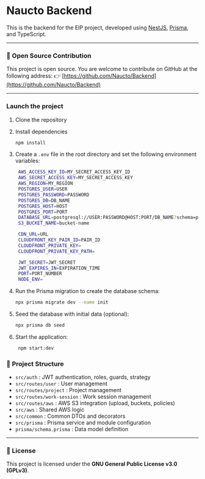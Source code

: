 # Naucto Backend

This is the backend for the EIP project, developed using [NestJS](https://nestjs.com/), [Prisma](https://www.prisma.io/), and TypeScript.

---

### 📢 Open Source Contribution

This project is open source. You are welcome to contribute on GitHub at the following address:
👉 [https://github.com/Naucto/Backend](https://github.com/Naucto/Backend)

---

### Launch the project

1. Clone the repository

2. Install dependencies

   ```bash
   npm install
   ```

3. Create a `.env` file in the root directory and set the following environment variables:

   ```bash
    AWS_ACCESS_KEY_ID=MY_SECRET_ACCESS_KEY_ID
    AWS_SECRET_ACCESS_KEY=MY_SECRET_ACCESS_KEY
    AWS_REGION=MY_REGION
    POSTGRES_USER=USER
    POSTGRES_PASSWORD=PASSWORD
    POSTGRES_DB=DB_NAME
    POSTGRES_HOST=HOST
    POSTGRES_PORT=PORT
    DATABASE_URL=postgresql://USER:PASSWORD@HOST:PORT/DB_NAME?schema=public
    S3_BUCKET_NAME=bucket-name

    CDN_URL=URL
    CLOUDFRONT_KEY_PAIR_ID=PAIR_ID
    CLOUDFRONT_PRIVATE_KEY=
    CLOUDFRONT_PRIVATE_KEY_PATH=

    JWT_SECRET=JWT_SECRET
    JWT_EXPIRES_IN=EXPIRATION_TIME
    PORT=PORT_NUMBER
    NODE_ENV=
    ```

4. Run the Prisma migration to create the database schema:

   ```bash
   npx prisma migrate dev --name init
   ```

5. Seed the database with initial data (optional):

   ```bash
   npx prisma db seed
   ```
6. Start the application:

   ```bash
    npm start:dev
    ```

### 📁 Project Structure

- `src/auth` : JWT authentication, roles, guards, strategy
- `src/routes/user` : User management
- `src/routes/project` : Project management
- `src/routes/work-session` : Work session management
- `src/routes/aws` : AWS S3 integration (upload, buckets, policies)
- `src/aws` : Shared AWS logic
- `src/common` : Common DTOs and decorators
- `src/prisma` : Prisma service and module configuration
- `prisma/schema.prisma` : Data model definition

---

### 📄 License

This project is licensed under the **GNU General Public License v3.0 (GPLv3)**.
